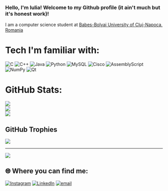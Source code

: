 ### Hello, I'm Iulia! Welcome to my Github profile (it ain't much but it's honest work)! 

I am a computer science student at [Babes-Bolyai University of Cluj-Napoca, Romania](https://www.ubbcluj.ro/en/) <br/> 

# Tech I'm familiar with:
![C](https://img.shields.io/badge/c-%2300599C.svg?style=plastic&logo=c&logoColor=white) ![C++](https://img.shields.io/badge/c++-%2300599C.svg?style=plastic&logo=c%2B%2B&logoColor=white)  ![Java](https://img.shields.io/badge/java-%23ED8B00.svg?style=plastic&logo=openjdk&logoColor=white) ![Python](https://img.shields.io/badge/python-3670A0?style=plastic&logo=python&logoColor=ffdd54)  ![MySQL](https://img.shields.io/badge/mysql-4479A1.svg?style=plastic&logo=mysql&logoColor=white) ![Cisco](https://img.shields.io/badge/cisco-%23049fd9.svg?style=plastic&logo=cisco&logoColor=black) ![AssemblyScript](https://img.shields.io/badge/assembly%20script-%23000000.svg?style=plastic&logo=assemblyscript&logoColor=white) ![NumPy](https://img.shields.io/badge/numpy-%23013243.svg?style=plastic&logo=numpy&logoColor=white)  ![Qt](https://img.shields.io/badge/Qt-%23217346.svg?style=plastic&logo=Qt&logoColor=white) 

# GitHub Stats:
![](https://github-readme-stats.vercel.app/api?username=iuliaszarics&theme=shadow_red&hide_border=false&include_all_commits=false&count_private=false)<br/>
![](https://github-readme-streak-stats.herokuapp.com/?user=iuliaszarics&theme=shadow_red&hide_border=false)<br/>
![](https://github-readme-stats.vercel.app/api/top-langs/?username=iuliaszarics&theme=shadow_red&hide_border=false&include_all_commits=false&count_private=false&layout=compact)

## GitHub Trophies
![](https://github-profile-trophy.vercel.app/?username=iuliaszarics&theme=radical&no-frame=false&no-bg=true&margin-w=4)

---
[![](https://visitcount.itsvg.in/api?id=iuliaszarics&icon=0&color=4)](https://visitcount.itsvg.in)

## 🌐 Where you can find me:
 [![Instagram](https://img.shields.io/badge/Instagram-%23E4405F.svg?logo=Instagram&logoColor=white)](https://instagram.com/iulia_szarics) [![LinkedIn](https://img.shields.io/badge/LinkedIn-%230077B5.svg?logo=linkedin&logoColor=white)](https://linkedin.com/in/iulia-szarics)  [![email](https://img.shields.io/badge/Email-D14836?logo=gmail&logoColor=white)](mailto:iuliaszarics@gmail.com) 
<!-- Proudly created with GPRM ( https://gprm.itsvg.in ) -->
